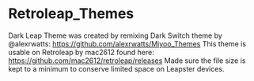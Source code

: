 # Retroleap_Themes

Dark Leap Theme was created by remixing Dark Switch theme by @alexrwatts: https://github.com/alexrwatts/Miyoo_Themes
This theme is usable on Retroleap by mac2612 found here: https://github.com/mac2612/retroleap/releases
Made sure the file size is kept to a minimum to conserve limited space on Leapster devices.
